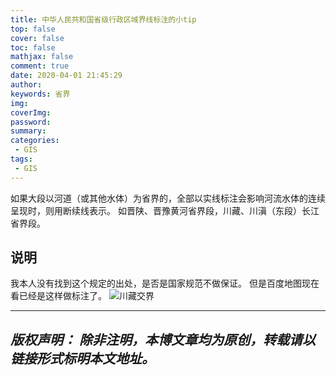```yaml
---
title: 中华人民共和国省级行政区域界线标注的小tip
top: false
cover: false
toc: false
mathjax: false
comment: true
date: 2020-04-01 21:45:29
author:
keywords: 省界
img:
coverImg:
password:
summary:
categories:
 - GIS
tags:
 - GIS
---
```

如果大段以河道（或其他水体）为省界的，全部以实线标注会影响河流水体的连续呈现时，则用断续线表示。
如晋陕、晋豫黄河省界段，川藏、川滇（东段）长江省界段。

## 说明
我本人没有找到这个规定的出处，是否是国家规范不做保证。
但是百度地图现在看已经是这样做标注了。
![川藏交界](https://jackie_tang.gitee.io/pic_cloud/provincialBoundary.jpg)

---
*版权声明：*
*除非注明，本博文章均为原创，转载请以链接形式标明本文地址。*
---